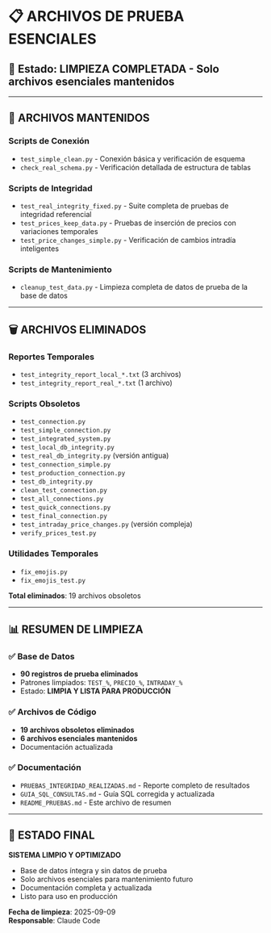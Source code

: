 # 📋 ARCHIVOS DE PRUEBA ESENCIALES

## 🎯 Estado: LIMPIEZA COMPLETADA - Solo archivos esenciales mantenidos

---

## 📂 ARCHIVOS MANTENIDOS

### **Scripts de Conexión**
- `test_simple_clean.py` - Conexión básica y verificación de esquema
- `check_real_schema.py` - Verificación detallada de estructura de tablas

### **Scripts de Integridad**
- `test_real_integrity_fixed.py` - Suite completa de pruebas de integridad referencial
- `test_prices_keep_data.py` - Pruebas de inserción de precios con variaciones temporales
- `test_price_changes_simple.py` - Verificación de cambios intradía inteligentes

### **Scripts de Mantenimiento**
- `cleanup_test_data.py` - Limpieza completa de datos de prueba de la base de datos

---

## 🗑️ ARCHIVOS ELIMINADOS

### **Reportes Temporales**
- `test_integrity_report_local_*.txt` (3 archivos)
- `test_integrity_report_real_*.txt` (1 archivo)

### **Scripts Obsoletos** 
- `test_connection.py`
- `test_simple_connection.py`
- `test_integrated_system.py`
- `test_local_db_integrity.py`
- `test_real_db_integrity.py` (versión antigua)
- `test_connection_simple.py`
- `test_production_connection.py`
- `test_db_integrity.py`
- `clean_test_connection.py`
- `test_all_connections.py`
- `test_quick_connections.py`
- `test_final_connection.py`
- `test_intraday_price_changes.py` (versión compleja)
- `verify_prices_test.py`

### **Utilidades Temporales**
- `fix_emojis.py`
- `fix_emojis_test.py`

**Total eliminados**: 19 archivos obsoletos

---

## 📊 RESUMEN DE LIMPIEZA

### ✅ **Base de Datos**
- **90 registros de prueba eliminados**
- Patrones limpiados: `TEST_%`, `PRECIO_%`, `INTRADAY_%`
- Estado: **LIMPIA Y LISTA PARA PRODUCCIÓN**

### ✅ **Archivos de Código**
- **19 archivos obsoletos eliminados**
- **6 archivos esenciales mantenidos**
- Documentación actualizada

### ✅ **Documentación**
- `PRUEBAS_INTEGRIDAD_REALIZADAS.md` - Reporte completo de resultados
- `GUIA_SQL_CONSULTAS.md` - Guía SQL corregida y actualizada
- `README_PRUEBAS.md` - Este archivo de resumen

---

## 🎯 ESTADO FINAL

**SISTEMA LIMPIO Y OPTIMIZADO** 
- Base de datos íntegra y sin datos de prueba
- Solo archivos esenciales para mantenimiento futuro
- Documentación completa y actualizada
- Listo para uso en producción

**Fecha de limpieza**: 2025-09-09  
**Responsable**: Claude Code